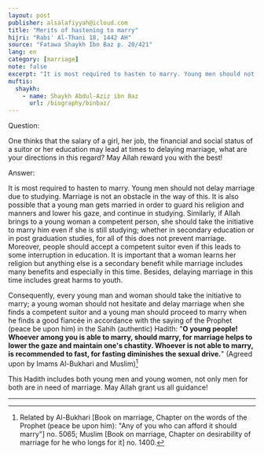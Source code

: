 ```yaml
---
layout: post
publisher: alsalafiyyah@icloud.com
title: "Merits of hastening to marry"
hijri: "Rabi' Al-Thani 18, 1442 AH"
source: "Fatawa Shaykh Ibn Baz p. 20/421"
lang: en
category: [marriage]
note: false
excerpt: "It is most required to hasten to marry. Young men should not delay marriage due to studying. Marriage is not an obstacle in the way of this. It is also possible that a young man gets married in order to guard his religion and manners and lower his gaze, and continue in studying."
muftis:
  shaykh: 
    - name: Shaykh Abdul-Aziz ibn Baz
      url: /biography/binbaz/
---
```


Question:

One thinks that the salary of a girl, her job, the financial and social status of a suitor or her education may lead at times to delaying marriage, what are your directions in this regard? May Allah reward you with the best!

Answer:

It is most required to hasten to marry. Young men should not delay marriage due to studying. Marriage is not an obstacle in the way of this. It is also possible that a young man gets married in order to guard his religion and manners and lower his gaze, and continue in studying. Similarly, if Allah brings to a young woman a competent person, she should take the initiative to marry him even if she is still studying; whether in secondary education or in post graduation studies, for all of this does not prevent marriage. Moreover, people should accept a competent suitor even if this leads to some interruption in education. It is important that a woman learns her religion but anything else is a secondary benefit while marriage includes many benefits and especially in this time. Besides, delaying marriage in this time includes great harms to youth.

Consequently, every young man and woman should take the initiative to marry; a young woman should not hesitate and delay marriage when she finds a competent suitor and a young man should proceed to marry when he finds a good fiancée in accordance with the saying of the Prophet (peace be upon him) in the Sahih (authentic) Hadith: "**O young people! Whoever among you is able to marry, should marry, for marriage helps to lower the gaze and maintain one's chastity. Whoever is not able to marry, is recommended to fast, for fasting diminishes the sexual drive.**" (Agreed upon by Imams Al-Bukhari and Muslim)[^1] 

This Hadith includes both young men and young women, not only men for both are in need of marriage. May Allah grant us all guidance! 

---

[^1]: Related by Al-Bukhari [Book on marriage, Chapter on the words of the Prophet (peace be upon him): "Any of you who can afford it should marry"] no. 5065; Muslim [Book on marriage, Chapter on desirability of marriage for he who longs for it] no. 1400.
